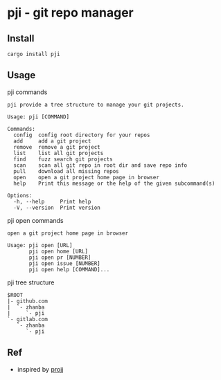 # pji - git repo manager

## Install

```
cargo install pji
```

## Usage

pji commands

```
pji provide a tree structure to manage your git projects.

Usage: pji [COMMAND]

Commands:
  config  config root directory for your repos
  add     add a git project
  remove  remove a git project
  list    list all git projects
  find    fuzz search git projects
  scan    scan all git repo in root dir and save repo info
  pull    download all missing repos
  open    open a git project home page in browser
  help    Print this message or the help of the given subcommand(s)

Options:
  -h, --help     Print help
  -V, --version  Print version
```

pji open commands

```
open a git project home page in browser

Usage: pji open [URL]
       pji open home [URL]
       pji open pr [NUMBER]
       pji open issue [NUMBER]
       pji open help [COMMAND]...
```

pji tree structure

```
$ROOT
|- github.com
|  `- zhanba
|     `- pji
`- gitlab.com
   `- zhanba
      `- pji

```

## Ref

- inspired by [projj](https://github.com/popomore/projj)
